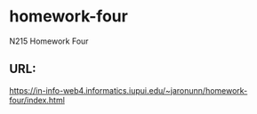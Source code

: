 # homework-four

N215 Homework Four 

## URL:
https://in-info-web4.informatics.iupui.edu/~jaronunn/homework-four/index.html
